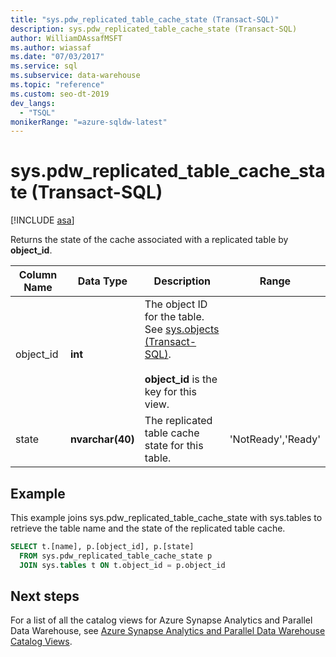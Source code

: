 ```yaml
---
title: "sys.pdw_replicated_table_cache_state (Transact-SQL)"
description: sys.pdw_replicated_table_cache_state (Transact-SQL)
author: WilliamDAssafMSFT
ms.author: wiassaf
ms.date: "07/03/2017"
ms.service: sql
ms.subservice: data-warehouse
ms.topic: "reference"
ms.custom: seo-dt-2019
dev_langs:
  - "TSQL"
monikerRange: "=azure-sqldw-latest"
---
```

# sys.pdw_replicated_table_cache_state (Transact-SQL)
[!INCLUDE [asa](../../includes/applies-to-version/asa.md)]

  Returns the state of the cache associated with a replicated table by **object_id**.  
  
|Column Name|Data Type|Description|Range|  
|-----------------|---------------|-----------------|-----------|  
|object_id|**int**|The object ID for the table. See [sys.objects &#40;Transact-SQL&#41;](../../relational-databases/system-catalog-views/sys-objects-transact-sql.md).<br /><br /> **object_id** is the key for this view.||  
|state|**nvarchar(40)**|The replicated table cache state for this table.|'NotReady','Ready'|  
  
## Example
This example joins sys.pdw_replicated_table_cache_state with sys.tables to retrieve the table name and the state of the replicated table cache.

```sql
SELECT t.[name], p.[object_id], p.[state]
  FROM sys.pdw_replicated_table_cache_state p 
  JOIN sys.tables t ON t.object_id = p.object_id
```



## Next steps  
 For a list of all the catalog views for Azure Synapse Analytics and Parallel Data Warehouse, see [Azure Synapse Analytics and Parallel Data Warehouse Catalog Views](../../relational-databases/system-catalog-views/sql-data-warehouse-and-parallel-data-warehouse-catalog-views.md).   
  
